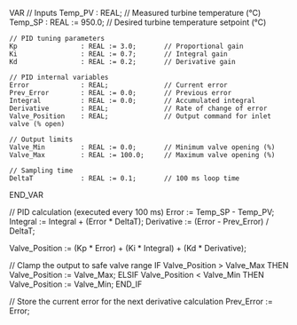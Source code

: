 VAR
    // Inputs
    Temp_PV           : REAL;             // Measured turbine temperature (°C)
    Temp_SP           : REAL := 950.0;    // Desired turbine temperature setpoint (°C)

    // PID tuning parameters
    Kp                : REAL := 3.0;       // Proportional gain
    Ki                : REAL := 0.7;       // Integral gain
    Kd                : REAL := 0.2;       // Derivative gain

    // PID internal variables
    Error             : REAL;              // Current error
    Prev_Error        : REAL := 0.0;       // Previous error
    Integral          : REAL := 0.0;       // Accumulated integral
    Derivative        : REAL;              // Rate of change of error
    Valve_Position    : REAL;              // Output command for inlet valve (% open)

    // Output limits
    Valve_Min         : REAL := 0.0;       // Minimum valve opening (%)
    Valve_Max         : REAL := 100.0;     // Maximum valve opening (%)

    // Sampling time
    DeltaT            : REAL := 0.1;       // 100 ms loop time
END_VAR

// PID calculation (executed every 100 ms)
Error := Temp_SP - Temp_PV;
Integral := Integral + (Error * DeltaT);
Derivative := (Error - Prev_Error) / DeltaT;

Valve_Position := (Kp * Error) + (Ki * Integral) + (Kd * Derivative);

// Clamp the output to safe valve range
IF Valve_Position > Valve_Max THEN
    Valve_Position := Valve_Max;
ELSIF Valve_Position < Valve_Min THEN
    Valve_Position := Valve_Min;
END_IF

// Store the current error for the next derivative calculation
Prev_Error := Error;
